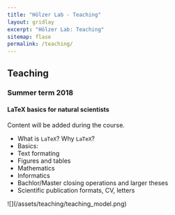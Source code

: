 ```yaml
---
title: "Hölzer Lab - Teaching"
layout: gridlay
excerpt: "Hölzer Lab: Teaching"
sitemap: flase
permalink: /teaching/
---
```


<div class="row">
<div class="col-sm-6 clearfix">

## Teaching

### Summer term 2018

#### LaTeX basics for natural scientists

Content will be added during the course.

- What is `LaTeX`? Why `LaTeX`?
- Basics: <!--[Handout](/assets/teaching/latex/handouts/Handout1_Basics.pdf), [Aufgaben](/assets/teaching/latex/tasks/1_Protokoll.tex.zip)-->
- Text formating
- Figures and tables
- Mathematics
- Informatics
- Bachlor/Master closing operations and larger theses 
- Scientific publication formats, CV, letters

</div>

<div class="col-sm-6 clearfix">
![](/assets/teaching/teaching_model.png)
</div>

</div>